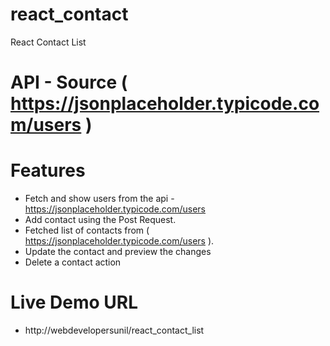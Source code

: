 # react_contact
React Contact List

# API - Source ( https://jsonplaceholder.typicode.com/users )

# Features
- Fetch and show users from the api - https://jsonplaceholder.typicode.com/users
- Add contact using the Post Request.
- Fetched list of contacts from ( https://jsonplaceholder.typicode.com/users ).
- Update the contact and preview the changes
- Delete a contact action

# Live Demo URL
- http://webdevelopersunil/react_contact_list